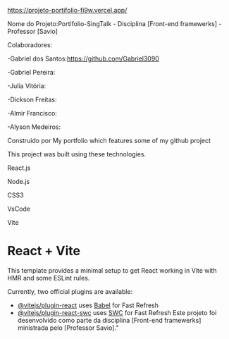 https://projeto-portifolio-fi9w.vercel.app/

Nome do Projeto:Portifolio-SingTalk - Disciplina [Front-end framewerks] - Professor [Savio]

Colaboradores:

 -Gabriel dos Santos:https://github.com/Gabriel3090
 
 -Gabriel Pereira:
 
 -Julia Vitória:
 
 -Dickson Freitas:
 
 -Almir Francisco:
 
 -Alyson Medeiros:

 Construido por
My portfolio  which features some of my github project

This project was built using these technologies.

React.js

Node.js

CSS3

VsCode

Vite



# React + Vite

This template provides a minimal setup to get React working in Vite with HMR and some ESLint rules.

Currently, two official plugins are available:

- [@vitejs/plugin-react](https://github.com/vitejs/vite-plugin-react/blob/main/packages/plugin-react/README.md) uses [Babel](https://babeljs.io/) for Fast Refresh
- [@vitejs/plugin-react-swc](https://github.com/vitejs/vite-plugin-react-swc) uses [SWC](https://swc.rs/) for Fast Refresh
Este projeto foi desenvolvido como parte da disciplina [Front-end framewerks]
ministrada pelo [Professor Savio]."

